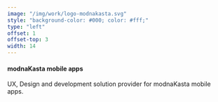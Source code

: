 ```yaml
---
image: "/img/work/logo-modnakasta.svg"
style: "background-color: #000; color: #fff;"
type: "left"
offset: 1
offset-top: 3
width: 14
---
```

#### modnaKasta mobile apps
UX, Design and development solution provider for modnaKasta mobile apps.

